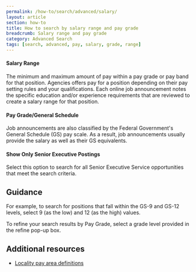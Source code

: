 ```yaml
---
permalink: /how-to/search/advanced/salary/
layout: article
section: how-to
title: How to search by salary range and pay grade
breadcrumb: Salary range and pay grade
category: Advanced Search
tags: [search, advanced, pay, salary, grade, range]
---
```


#### Salary Range

The minimum and maximum amount of pay within a pay grade or pay band for that position. Agencies offers pay for a position depending on their pay setting rules and your qualifications. Each online job announcement notes the specific education and/or experience requirements that are reviewed to create a salary range for that position.

#### Pay Grade/General Schedule

Job announcements are also classified by the Federal Government's General Schedule (GS) pay scale. As a result, job announcements usually provide the salary as well as their GS equivalents.

#### Show Only Senior Executive Postings

Select this option to search for all Senior Executive Service opportunities that meet the search criteria.

## Guidance

For example, to search for positions that fall within the GS-9 and GS-12 levels, select 9 (as the low) and 12 (as the high) values.

To refine your search results by Pay Grade, select a grade level provided in the refine pop-up box.

## Additional resources

* [Locality pay area definitions](https://www.opm.gov/policy-data-oversight/pay-leave/salaries-wages/2016/locality-pay-area-definitions/)
